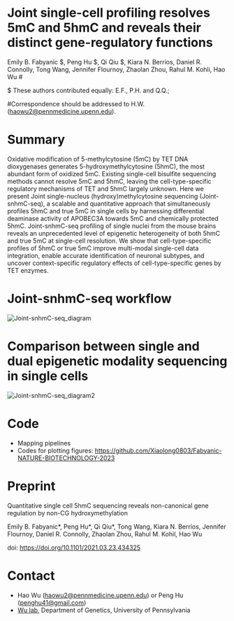# Joint single-cell profiling resolves 5mC and 5hmC and reveals their distinct gene-regulatory functions

Emily B. Fabyanic $, Peng Hu $, Qi Qiu $, Kiara N. Berríos, Daniel R. Connolly, Tong Wang, Jennifer Flournoy, Zhaolan Zhou, Rahul M. Kohli, Hao Wu #

$ These authors contributed equally: E.F., P.H. and Q.Q.; 

#Correspondence should be addressed to H.W. (haowu2@pennmedicine.upenn.edu).


# Summary
Oxidative modification of 5-methylcytosine (5mC) by TET DNA dioxygenases generates 5-hydroxymethylcytosine (5hmC), the most abundant form of oxidized 5mC. Existing single-cell bisulfite sequencing methods cannot resolve  5mC and 5hmC, leaving the cell-type-specific regulatory mechanisms of TET and 5hmC largely unknown. Here we present Joint single-nucleus (hydroxy)methylcytosine sequencing (Joint-snhmC-seq), a scalable and quantitative approach that simultaneously profiles 5hmC and true 5mC in single cells by harnessing differential deaminase activity of APOBEC3A towards 5mC and chemically protected 5hmC. Joint-snhmC-seq profiling of single nuclei from the mouse brains reveals an unprecedented level of epigenetic heterogeneity of both 5hmC and true 5mC at single-cell resolution. We show that cell-type-specific profiles of 5hmC or true 5mC improve multi-modal single-cell data integration, enable accurate identification of neuronal subtypes, and uncover context-specific regulatory effects of cell-type-specific genes by TET enzymes.  

# Joint-snhmC-seq workflow
![Joint-snhmC-seq_diagram](https://github.com/wulabupenn/Joint-snhmC-seq/assets/33881425/c6e3e69c-dbb5-4cf7-8c7b-a809a2987933)

# Comparison between single and dual epigenetic modality sequencing in single cells
![Joint-snhmC-seq_diagram2](https://github.com/wulabupenn/Joint-snhmC-seq/assets/33881425/f89cbf85-fec5-477c-914b-041735466b23)

# Code
* Mapping pipelines
* Codes for plotting figures: 
https://github.com/Xiaolong0803/Fabyanic-NATURE-BIOTECHNOLOGY-2023

# Preprint
Quantitative single cell 5hmC sequencing reveals non-canonical gene regulation by non-CG hydroxymethylation

Emily B. Fabyanic*, Peng Hu*, Qi Qiu*, Tong Wang, Kiara N. Berríos, Jennifer Flournoy, Daniel R. Connolly, Zhaolan Zhou, Rahul M. Kohil, Hao Wu

doi: https://doi.org/10.1101/2021.03.23.434325


# Contact
* Hao Wu (haowu2@pennmedicine.upenn.edu) or Peng Hu (penghu41@gmail.com)
* [Wu lab](https://www.wulabupenn.org), Department of Genetics, University of Pennsylvania
